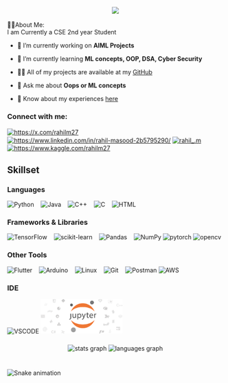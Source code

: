 <p align="center">
  <img src="https://readme-typing-svg.demolab.com/?lines=Hello👋, I'm Rahil Masood;🧑‍💻A passionate backend developer;❣️Open-Source!!;Love to learn new tech and concepts;&font=Fira%20Code&center=true&width=380&height=50&duration=4000&pause=1000">
</p>

🧑‍💻About Me:<br>
I am Currently a CSE 2nd year Student<br>

- 🔭 I’m currently working on **AIML Projects**

- 🌱 I’m currently learning **ML concepts, OOP, DSA, Cyber Security**

- 👨‍💻 All of my projects are available at my [GitHub](https://github.com/RahilMasood?tab=repositories)

- 💬 Ask me about **Oops or ML concepts**

- 📄 Know about my experiences [here](https://www.linkedin.com/in/rahil-masood-2b5795290)

<h3 align="left">Connect with me:</h3>
<p align="left">
<a href="https://twitter.com/https://x.com/rahilm27" target="blank"><img align="center" src="https://raw.githubusercontent.com/rahuldkjain/github-profile-readme-generator/master/src/images/icons/Social/twitter.svg" alt="https://x.com/rahilm27" height="30" width="40" /></a>
<a href="https://linkedin.com/in/https://www.linkedin.com/in/rahil-masood-2b5795290/" target="blank"><img align="center" src="https://raw.githubusercontent.com/rahuldkjain/github-profile-readme-generator/master/src/images/icons/Social/linked-in-alt.svg" alt="https://www.linkedin.com/in/rahil-masood-2b5795290/" height="30" width="40" /></a>
<a href="https://discord.gg/rahil_.m" target="blank"><img align="center" src="https://raw.githubusercontent.com/rahuldkjain/github-profile-readme-generator/master/src/images/icons/Social/discord.svg" alt="rahil_.m" height="30" width="40" /></a>
<a href="https://kaggle.com/https://www.kaggle.com/rahilm27" target="blank"><img align="center" src="https://raw.githubusercontent.com/rahuldkjain/github-profile-readme-generator/master/src/images/icons/Social/kaggle.svg" alt="https://www.kaggle.com/rahilm27" height="30" width="40" /></a>
</p>

## Skillset

### Languages
<div>
  <img src="https://media.giphy.com/media/KAq5w47R9rmTuvWOWa/giphy.gif" alt="Python" height="80">&nbsp;&nbsp;&nbsp;
  <img src="https://www.sam-solutions.com/blog/wp-content/uploads/2019/07/java-image-recognition.jpg" alt="Java" height="80">&nbsp;&nbsp;&nbsp;
  <img src="https://raw.githubusercontent.com/isocpp/logos/master/cpp_logo.png" alt="C++" height="80">&nbsp;&nbsp;&nbsp;
  <img src="https://upload.wikimedia.org/wikipedia/commons/1/18/C_Programming_Language.svg" alt="C" height="80">&nbsp;&nbsp;&nbsp;
  <img src="https://upload.wikimedia.org/wikipedia/commons/6/61/HTML5_logo_and_wordmark.svg" alt="HTML" height="80">
</div>

### Frameworks & Libraries
<div>
  <img src="https://img.icons8.com/color/452/tensorflow.png" alt="TensorFlow" height="80">&nbsp;&nbsp;&nbsp;
  <img src="https://upload.wikimedia.org/wikipedia/commons/0/05/Scikit_learn_logo_small.svg" alt="scikit-learn" height="80">&nbsp;&nbsp;&nbsp;
  <img src="https://upload.wikimedia.org/wikipedia/commons/thumb/e/ed/Pandas_logo.svg/768px-Pandas_logo.svg.png" alt="Pandas" height="80">&nbsp;&nbsp;&nbsp;
  <img src="https://upload.wikimedia.org/wikipedia/commons/thumb/3/31/NumPy_logo_2020.svg/800px-NumPy_logo_2020.svg.png" alt="NumPy" height="80">
  <img src="https://pytorch.org/tutorials/_static/img/thumbnails/cropped/Deploying-PyTorch-in-Python-via-a-REST-API-with-Flask.png" alt="pytorch" height="80">
  <img src="https://upload.wikimedia.org/wikipedia/commons/thumb/3/32/OpenCV_Logo_with_text_svg_version.svg/220px-OpenCV_Logo_with_text_svg_version.svg.png" alt="opencv" height="80">

</div>

### Other Tools
<div>
  <img src="https://upload.wikimedia.org/wikipedia/commons/1/17/Google-flutter-logo.png" alt="Flutter" height="80">&nbsp;&nbsp;&nbsp;
  <img src="https://upload.wikimedia.org/wikipedia/commons/8/87/Arduino_Logo.svg" alt="Arduino" height="80">&nbsp;&nbsp;&nbsp;
  <img src="https://upload.wikimedia.org/wikipedia/commons/a/af/Tux.png" alt="Linux" height="80">&nbsp;&nbsp;&nbsp;
  <img src="https://upload.wikimedia.org/wikipedia/commons/3/3f/Git_icon.svg" alt="Git" height="80">&nbsp;&nbsp;&nbsp;
  <img src="https://www.vectorlogo.zone/logos/getpostman/getpostman-icon.svg" alt="Postman" height="80">
  <img src="https://a0.awsstatic.com/libra-css/images/logos/aws_logo_smile_1200x630.png" alt="AWS" height="80">&nbsp;&nbsp;&nbsp;
</div>

### IDE
  <div><img src="https://visualstudio.microsoft.com/wp-content/uploads/2019/09/vs-code-responsive-01-1.png" alt="VSCODE" height="80">
  <img src="https://github.com/markusschanta/awesome-jupyter/raw/master/assets/logo.png" alt="JUPTER" height="80"></div>

###

<div align="center">
  <img src="https://github-readme-stats.vercel.app/api?username=rahilmasood&hide_title=false&hide_rank=false&show_icons=true&include_all_commits=true&count_private=true&disable_animations=false&theme=dracula&locale=en&hide_border=false" height="150" alt="stats graph"  />
  <img src="https://github-readme-stats.vercel.app/api/top-langs?username=rahilmasood&locale=en&hide_title=false&layout=compact&card_width=320&langs_count=5&theme=dracula&hide_border=false" height="150" alt="languages graph"  />
</div>

###

<br clear="both">

<img src="https://raw.githubusercontent.com/maurodesouza/maurodesouza/output/snake.svg" alt="Snake animation" />

###
